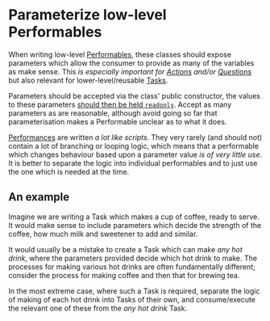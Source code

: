 # Parameterize low-level Performables

When writing low-level [Performables], these classes should expose parameters which allow the consumer to provide as many of the variables as make sense.
This _is especially important for [Actions] and/or [Questions]_ but also relevant for lower-level/reusable [Tasks].

Parameters should be accepted via the class' public constructor, the values to these parameters [should then be held `readonly`].
Accept as many parameters as are reasonable, although avoid going so far that parameterisation makes a Performable unclear as to what it does.

[Performances] are written _a lot like scripts_.
They very rarely (and should not) contain a lot of branching or looping logic, which means that a performable which changes behaviour based upon a parameter value _is of very little use_.
It is better to separate the logic into individual performables and to just use the one which is needed at the time.

[Performables]: ../../glossary/Performable.md
[Actions]: ../../glossary/Action.md
[Questions]: ../../glossary/Question.md
[Tasks]: ../../glossary/Task.md
[should then be held `readonly`]: StatefulButImmutable.md
[Performances]: xref:CSF.Screenplay.IPerformance

## An example

Imagine we are writing a Task which makes a cup of coffee, ready to serve.
It would make sense to include parameters which decide the strength of the coffee, how much milk and sweetener to add and similar.

It would usually be a mistake to create a Task which can make _any hot drink_, where the parameters provided decide which hot drink to make.
The processes for making various hot drinks are often fundamentally different; consider the process for making coffee and then that for brewing tea.

In the most extreme case, where such a Task is required, separate the logic of making of each hot drink into Tasks of their own, and consume/execute the relevant one of these from the _any hot drink_ Task.
